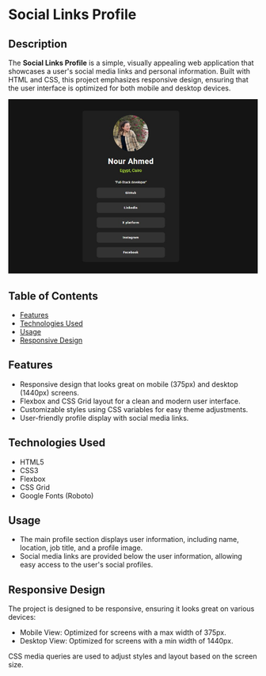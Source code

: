 # Social Links Profile

## Description

The **Social Links Profile** is a simple, visually appealing web application that showcases a user's social media links and personal information. Built with HTML and CSS, this project emphasizes responsive design, ensuring that the user interface is optimized for both mobile and desktop devices.

![Design](/public/img/Screenshot.jpg)

## Table of Contents

- [Features](#features)
- [Technologies Used](#technologies-used)
- [Usage](#usage)
- [Responsive Design](#responsive-design)

## Features

- Responsive design that looks great on mobile (375px) and desktop (1440px) screens.
- Flexbox and CSS Grid layout for a clean and modern user interface.
- Customizable styles using CSS variables for easy theme adjustments.
- User-friendly profile display with social media links.

## Technologies Used

- HTML5
- CSS3
- Flexbox
- CSS Grid
- Google Fonts (Roboto)

## Usage

- The main profile section displays user information, including name, location, job title, and a profile image.
- Social media links are provided below the user information, allowing easy access to the user's social profiles.

## Responsive Design

The project is designed to be responsive, ensuring it looks great on various devices:

- Mobile View: Optimized for screens with a max width of 375px.
- Desktop View: Optimized for screens with a min width of 1440px.

CSS media queries are used to adjust styles and layout based on the screen size.

